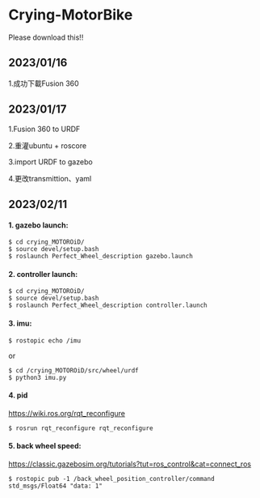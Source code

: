 # Crying-MotorBike

Please download this!!

## 2023/01/16
1.成功下載Fusion 360

## 2023/01/17 
1.Fusion 360 to URDF

2.重灌ubuntu + roscore

3.import URDF to gazebo

4.更改transmittion、yaml

## 2023/02/11 

#### 1. gazebo launch:

    $ cd crying_MOTOROiD/
    $ source devel/setup.bash
    $ roslaunch Perfect_Wheel_description gazebo.launch
    
#### 2. controller launch:

    $ cd crying_MOTOROiD/
    $ source devel/setup.bash
    $ roslaunch Perfect_Wheel_description controller.launch
    
#### 3. imu:

    $ rostopic echo /imu
    
or
    
    $ cd /crying_MOTOROiD/src/wheel/urdf
    $ python3 imu.py
    
#### 4. pid
https://wiki.ros.org/rqt_reconfigure

    $ rosrun rqt_reconfigure rqt_reconfigure
    
#### 5. back wheel speed:
https://classic.gazebosim.org/tutorials?tut=ros_control&cat=connect_ros

    $ rostopic pub -1 /back_wheel_position_controller/command std_msgs/Float64 "data: 1"







    

